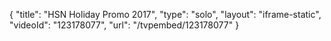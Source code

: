 {
    "title": "HSN Holiday Promo 2017",
    "type": "solo",
    "layout": "iframe-static",
    "videoId": "123178077",
    "url": "\/tvpembed\/123178077"
}